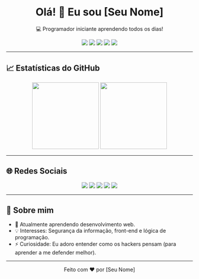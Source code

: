 <h1 align="center">Olá! 👋 Eu sou [Seu Nome]</h1>
<p align="center">💻 Programador iniciante aprendendo todos os dias!</p>

<p align="center">
  <img src="https://img.shields.io/badge/JavaScript-F7DF1E?style=for-the-badge&logo=javascript&logoColor=black"/>
  <img src="https://img.shields.io/badge/Python-3776AB?style=for-the-badge&logo=python&logoColor=white"/>
  <img src="https://img.shields.io/badge/HTML5-E34F26?style=for-the-badge&logo=html5&logoColor=white"/>
  <img src="https://img.shields.io/badge/CSS3-1572B6?style=for-the-badge&logo=css3&logoColor=white"/>
  <img src="https://img.shields.io/badge/TypeScript-3178C6?style=for-the-badge&logo=typescript&logoColor=white"/>
</p>

---

## 📈 Estatísticas do GitHub

<p align="center">
  <img height="180em" src="https://github-readme-stats.vercel.app/api?username=SEU_USUARIO&show_icons=true&theme=radical&include_all_commits=true&count_private=true"/>
  <img height="180em" src="https://github-readme-stats.vercel.app/api/top-langs/?username=SEU_USUARIO&layout=compact&langs_count=10&theme=radical"/>
</p>

---

## 🌐 Redes Sociais

<p align="center">
  <a href="https://youtube.com/@SEUCANAL"><img src="https://img.shields.io/badge/YOUTUBE-red?style=for-the-badge&logo=youtube&logoColor=white"/></a>
  <a href="https://instagram.com/SEUUSER"><img src="https://img.shields.io/badge/Instagram-E4405F?style=for-the-badge&logo=instagram&logoColor=white"/></a>
  <a href="https://discord.gg/SEUSERVER"><img src="https://img.shields.io/badge/DISCORD-5865F2?style=for-the-badge&logo=discord&logoColor=white"/></a>
  <a href="mailto:seu@email.com"><img src="https://img.shields.io/badge/Gmail-D14836?style=for-the-badge&logo=gmail&logoColor=white"/></a>
  <a href="https://linkedin.com/in/SEULINKEDIN"><img src="https://img.shields.io/badge/LinkedIn-0077B5?style=for-the-badge&logo=linkedin&logoColor=white"/></a>
</p>

---

## 🎯 Sobre mim

- 🔭 Atualmente aprendendo desenvolvimento web.
- 💡 Interesses: Segurança da informação, front-end e lógica de programação.
- ⚡ Curiosidade: Eu adoro entender como os hackers pensam (para aprender a me defender melhor).

---

<p align="center">Feito com ❤️ por [Seu Nome]</p>

